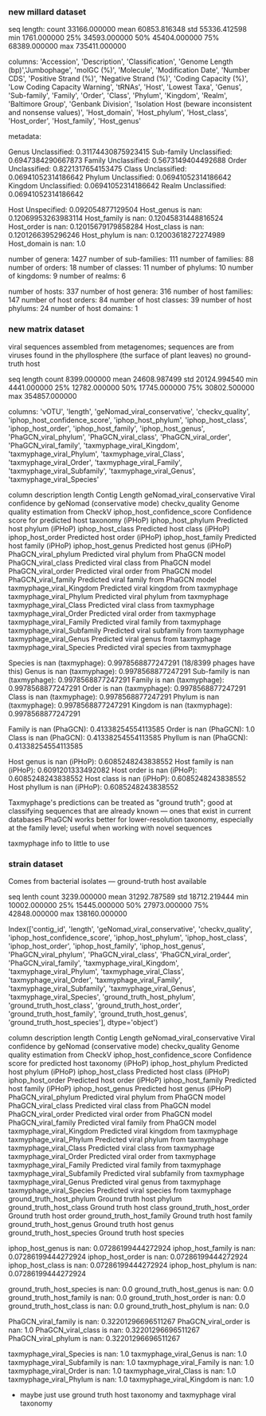 ### new millard dataset

seq length:
count     33166.000000
mean      60853.816348
std       55336.412598
min        1761.000000
25%       34593.000000
50%       45404.000000
75%       68389.000000
max      735411.000000

columns:
'Accession', 'Description', 'Classification', 'Genome Length (bp)','Jumbophage', 'molGC (%)', 'Molecule', 'Modification Date', 'Number CDS', 'Positive Strand (%)', 'Negative Strand (%)',  'Coding Capacity (%)', 'Low Coding Capacity Warning', 'tRNAs', 'Host', 'Lowest Taxa', 
'Genus', 'Sub-family', 'Family', 'Order', 'Class', 'Phylum', 'Kingdom', 'Realm', 
'Baltimore Group', 'Genbank Division', 'Isolation Host (beware inconsistent and nonsense values)',
'Host_domain', 'Host_phylum', 'Host_class', 'Host_order', 'Host_family', 'Host_genus'

metadata:

Genus Unclassified: 0.31174430875923415
Sub-family Unclassified: 0.6947384290667873
Family Unclassified: 0.5673149404492688
Order Unclassified: 0.8221317654153475
Class Unclassified: 0.06941052314186642
Phylum Unclassified: 0.06941052314186642
Kingdom Unclassified: 0.06941052314186642
Realm Unclassified: 0.06941052314186642

Host Unspecified: 0.092054877129504
Host_genus is nan: 0.12069953263983114
Host_family is nan: 0.12045831448816524
Host_order is nan: 0.12015679179858284
Host_class is nan: 0.1201266395296246
Host_phylum is nan: 0.12003618272274989
Host_domain is nan: 1.0

number of genera: 1427
number of sub-families: 111
number of families: 88
number of orders: 18
number of classes: 11
number of phylums: 10
number of kingdoms: 9
number of realms: 6

number of hosts: 337
number of host genera: 316
number of host families: 147
number of host orders: 84
number of host classes: 39
number of host phylums: 24
number of host domains: 1

### new matrix dataset
viral sequences assembled from metagenomes; sequences are from viruses found in the phyllosphere (the surface of plant leaves)
no ground-truth host

seq length
count      8399.000000
mean      24608.987499
std       20124.994540
min        4441.000000
25%       12782.000000
50%       17745.000000
75%       30802.500000
max      354857.000000

columns:
'vOTU', 'length', 'geNomad_viral_conservative', 'checkv_quality', 'iphop_host_confidence_score', 
'iphop_host_phylum', 'iphop_host_class', 'iphop_host_order', 'iphop_host_family', 'iphop_host_genus', 
'PhaGCN_viral_phylum', 'PhaGCN_viral_class', 'PhaGCN_viral_order', 'PhaGCN_viral_family', 
'taxmyphage_viral_Kingdom', 'taxmyphage_viral_Phylum', 'taxmyphage_viral_Class', 'taxmyphage_viral_Order', 'taxmyphage_viral_Family', 'taxmyphage_viral_Subfamily', 'taxmyphage_viral_Genus', 'taxmyphage_viral_Species'

column	description
length	Contig Length
geNomad_viral_conservative	Viral confidence by geNomad (conservative mode)
checkv_quality	Genome quality estimation from CheckV
iphop_host_confidence_score	Confidence score for predicted host taxonomy (iPHoP)
iphop_host_phylum	Predicted host phylum (iPHoP)
iphop_host_class	Predicted host class (iPHoP)
iphop_host_order	Predicted host order (iPHoP)
iphop_host_family	Predicted host family (iPHoP)
iphop_host_genus	Predicted host genus (iPHoP)
PhaGCN_viral_phylum	Predicted viral phylum from PhaGCN model
PhaGCN_viral_class	Predicted viral class from PhaGCN model
PhaGCN_viral_order	Predicted viral order from PhaGCN model
PhaGCN_viral_family	Predicted viral family from PhaGCN model
taxmyphage_viral_Kingdom	Predicted viral kingdom from taxmyphage
taxmyphage_viral_Phylum	Predicted viral phylum from taxmyphage
taxmyphage_viral_Class	Predicted viral class from taxmyphage
taxmyphage_viral_Order	Predicted viral order from taxmyphage
taxmyphage_viral_Family	Predicted viral family from taxmyphage
taxmyphage_viral_Subfamily	Predicted viral subfamily from taxmyphage
taxmyphage_viral_Genus	Predicted viral genus from taxmyphage
taxmyphage_viral_Species	Predicted viral species from taxmyphage

Species is nan (taxmyphage): 0.9978568877247291 (18/8399 phages have this)
Genus is nan (taxmyphage): 0.9978568877247291
Sub-family is nan (taxmyphage): 0.9978568877247291
Family is nan (taxmyphage): 0.9978568877247291
Order is nan (taxmyphage): 0.9978568877247291
Class is nan (taxmyphage): 0.9978568877247291
Phylum is nan (taxmyphage): 0.9978568877247291
Kingdom is nan (taxmyphage): 0.9978568877247291

Family is nan (PhaGCN): 0.41338254554113585
Order is nan (PhaGCN): 1.0
Class is nan (PhaGCN): 0.41338254554113585
Phyllum is nan (PhaGCN): 0.41338254554113585

Host genus is nan (iPHoP): 0.6085248243838552
Host family is nan (iPHoP): 0.6091201333492082
Host order is nan (iPHoP): 0.6085248243838552
Host class is nan (iPHoP): 0.6085248243838552
Host phyllum is nan (iPHoP): 0.6085248243838552

Taxmyphage's predictions can be treated as "ground truth"; good at classifying sequences that are already known — ones that exist in current databases
PhaGCN works better for lower-resolution taxonomy, especially at the family level; useful when working with novel sequences

taxmyphage info to little to use

### strain dataset
Comes from bacterial isolates — ground-truth host available

seq lenth
count      3239.000000
mean      31292.787589
std       18712.219444
min       10002.000000
25%       15445.000000
50%       27973.000000
75%       42848.000000
max      138160.000000

Index(['contig_id', 'length', 'geNomad_viral_conservative', 'checkv_quality',
       'iphop_host_confidence_score', 'iphop_host_phylum', 'iphop_host_class',
       'iphop_host_order', 'iphop_host_family', 'iphop_host_genus',
       'PhaGCN_viral_phylum', 'PhaGCN_viral_class', 'PhaGCN_viral_order',
       'PhaGCN_viral_family', 'taxmyphage_viral_Kingdom',
       'taxmyphage_viral_Phylum', 'taxmyphage_viral_Class',
       'taxmyphage_viral_Order', 'taxmyphage_viral_Family',
       'taxmyphage_viral_Subfamily', 'taxmyphage_viral_Genus',
       'taxmyphage_viral_Species', 'ground_truth_host_phylum',
       'ground_truth_host_class', 'ground_truth_host_order',
       'ground_truth_host_family', 'ground_truth_host_genus',
       'ground_truth_host_species'],
      dtype='object')

column	description
length	Contig Length
geNomad_viral_conservative	Viral confidence by geNomad (conservative mode)
checkv_quality	Genome quality estimation from CheckV
iphop_host_confidence_score	Confidence score for predicted host taxonomy (iPHoP)
iphop_host_phylum	Predicted host phylum (iPHoP)
iphop_host_class	Predicted host class (iPHoP)
iphop_host_order	Predicted host order (iPHoP)
iphop_host_family	Predicted host family (iPHoP)
iphop_host_genus	Predicted host genus (iPHoP)
PhaGCN_viral_phylum	Predicted viral phylum from PhaGCN model
PhaGCN_viral_class	Predicted viral class from PhaGCN model
PhaGCN_viral_order	Predicted viral order from PhaGCN model
PhaGCN_viral_family	Predicted viral family from PhaGCN model
taxmyphage_viral_Kingdom	Predicted viral kingdom from taxmyphage
taxmyphage_viral_Phylum	Predicted viral phylum from taxmyphage
taxmyphage_viral_Class	Predicted viral class from taxmyphage
taxmyphage_viral_Order	Predicted viral order from taxmyphage
taxmyphage_viral_Family	Predicted viral family from taxmyphage
taxmyphage_viral_Subfamily	Predicted viral subfamily from taxmyphage
taxmyphage_viral_Genus	Predicted viral genus from taxmyphage
taxmyphage_viral_Species	Predicted viral species from taxmyphage
ground_truth_host_phylum	Ground truth host phylum
ground_truth_host_class	Ground truth host class
ground_truth_host_order	Ground truth host order
ground_truth_host_family	Ground truth host family
ground_truth_host_genus	Ground truth host genus
ground_truth_host_species	Ground truth host species

iphop_host_genus is nan: 0.07286199444272924
iphop_host_family is nan: 0.07286199444272924
iphop_host_order is nan: 0.07286199444272924
iphop_host_class is nan: 0.07286199444272924
iphop_host_phylum is nan: 0.07286199444272924

ground_truth_host_species is nan: 0.0
ground_truth_host_genus is nan: 0.0
ground_truth_host_family is nan: 0.0
ground_truth_host_order is nan: 0.0
ground_truth_host_class is nan: 0.0
ground_truth_host_phylum is nan: 0.0

PhaGCN_viral_family is nan: 0.32201296696511267
PhaGCN_viral_order is nan: 1.0
PhaGCN_viral_class is nan: 0.32201296696511267
PhaGCN_viral_phylum is nan: 0.32201296696511267

taxmyphage_viral_Species is nan: 1.0
taxmyphage_viral_Genus is nan: 1.0
taxmyphage_viral_Subfamily is nan: 1.0
taxmyphage_viral_Family is nan: 1.0
taxmyphage_viral_Order is nan: 1.0
taxmyphage_viral_Class is nan: 1.0
taxmyphage_viral_Phylum is nan: 1.0
taxmyphage_viral_Kingdom is nan: 1.0

- maybe just use ground truth host taxonomy and taxmyphage viral taxonomy